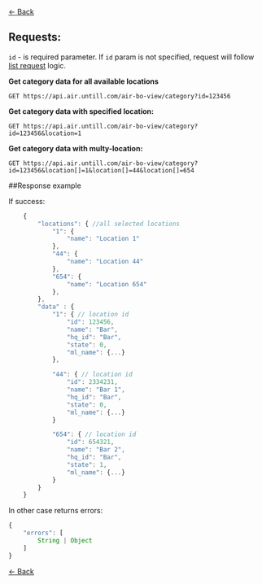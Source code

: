 [← Back](README.md)

## Requests:

`id` - is required parameter. If `id` param is not specified, request will follow [list request](List.md) logic.

**Get category data for all available locations**
```
GET https://api.air.untill.com/air-bo-view/category?id=123456
```

**Get category data with specified location:**

```
GET https://api.air.untill.com/air-bo-view/category?id=123456&location=1
```

**Get category data with multy-location:**

```
GET https://api.air.untill.com/air-bo-view/category?id=123456&location[]=1&location[]=44&location[]=654
```

##Response example

If success:

```javascript
    {
        "locations": { //all selected locations
            "1": {
                "name": "Location 1"
            },
            "44": {
                "name": "Location 44"
            },
            "654": {
                "name": "Location 654"
            },
        },
        "data" : {
            "1": { // location id
                "id": 123456,
                "name": "Bar",
                "hq_id": "Bar",
                "state": 0,
                "ml_name": {...}
            },

            "44": { // location id
                "id": 2334231,
                "name": "Bar 1",
                "hq_id": "Bar",
                "state": 0,
                "ml_name": {...}
            }

            "654": { // location id
                "id": 654321,
                "name": "Bar 2",
                "hq_id": "Bar",
                "state": 1,
                "ml_name": {...}
            }
        }
    }
```

In other case returns errors:

```javascript
{
    "errors": [
        String | Object
    ]
}
```

[← Back](README.md)